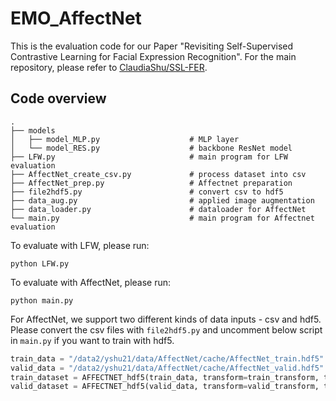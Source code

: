 # EMO_AffectNet

This is the evaluation code for our Paper "Revisiting Self-Supervised Contrastive Learning for Facial Expression Recognition". For the main repository, please refer to [ClaudiaShu/SSL-FER](https://github.com/ClaudiaShu/SSL-FER).

## Code overview

```
.    
├── models 			
│   ├── model_MLP.py                    # MLP layer              
│   └── model_RES.py                    # backbone ResNet model      
├── LFW.py                              # main program for LFW evaluation
├── AffectNet_create_csv.py             # process dataset into csv
├── AffectNet_prep.py                   # Affectnet preparation
├── file2hdf5.py                        # convert csv to hdf5
├── data_aug.py                         # applied image augmentation
├── data_loader.py                      # dataloader for AffectNet
└── main.py                             # main program for Affectnet evaluation
```

To evaluate with LFW, please run:
```commandline
python LFW.py 
```

To evaluate with AffectNet, please run:
```commandline
python main.py 
```

For AffectNet, we support two different kinds of data inputs - csv and hdf5. Please convert the csv files with `file2hdf5.py` and uncomment below script in `main.py` if you want to train with hdf5.

```python
train_data = "/data2/yshu21/data/AffectNet/cache/AffectNet_train.hdf5"
valid_data = "/data2/yshu21/data/AffectNet/cache/AffectNet_valid.hdf5"
train_dataset = AFFECTNET_hdf5(train_data, transform=train_transform, task=args.task)
valid_dataset = AFFECTNET_hdf5(valid_data, transform=valid_transform, task=args.task)
```
